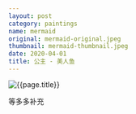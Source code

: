 ```yaml
---
layout: post
category: paintings
name: mermaid
original: mermaid-original.jpeg
thumbnail: mermaid-thumbnail.jpeg
date: 2020-04-01
title: 公主 - 美人鱼
---
```


![{{page.title}}](/gallery/{{page.category}}/{{page.original}})

等多多补充